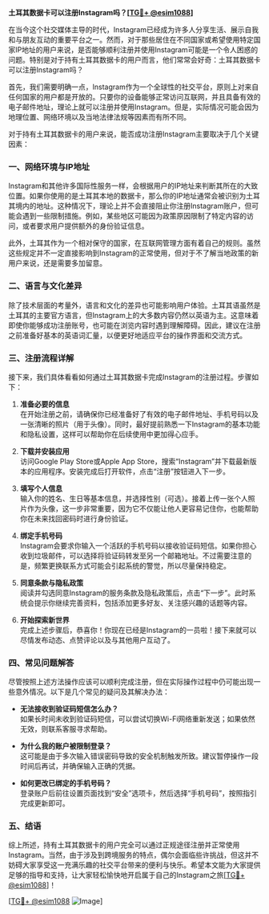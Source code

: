 **土耳其数据卡可以注册Instagram吗？[[TG💪+ @esim1088](https://t.me/s/esim1088)]**

在当今这个社交媒体主导的时代，Instagram已经成为许多人分享生活、展示自我和与朋友互动的重要平台之一。然而，对于那些居住在不同国家或希望使用特定国家IP地址的用户来说，是否能够顺利注册并使用Instagram可能是一个令人困惑的问题。特别是对于持有土耳其数据卡的用户而言，他们常常会好奇：土耳其数据卡可以注册Instagram吗？

首先，我们需要明确一点，Instagram作为一个全球性的社交平台，原则上对来自任何国家的用户都是开放的。只要你的设备能够正常访问互联网，并且具备有效的电子邮件地址，理论上就可以注册并使用Instagram。但是，实际情况可能会因为地理位置、网络环境以及当地法律法规等因素而有所不同。

对于持有土耳其数据卡的用户来说，能否成功注册Instagram主要取决于几个关键因素：

### 一、网络环境与IP地址

Instagram和其他许多国际性服务一样，会根据用户的IP地址来判断其所在的大致位置。如果你使用的是土耳其本地的数据卡，那么你的IP地址通常会被识别为土耳其境内的地址。这种情况下，理论上并不会直接阻止你注册Instagram账户，但可能会遇到一些限制措施。例如，某些地区可能因为政策原因限制了特定内容的访问，或者要求用户提供额外的身份验证信息。

此外，土耳其作为一个相对保守的国家，在互联网管理方面有着自己的规则。虽然这些规定并不一定直接影响到Instagram的正常使用，但对于不了解当地政策的新用户来说，还是需要多加留意。

### 二、语言与文化差异

除了技术层面的考量外，语言和文化的差异也可能影响用户体验。土耳其语虽然是土耳其的主要官方语言，但Instagram上的大多数内容仍然以英语为主。这意味着即使你能够成功注册账号，也可能在浏览内容时遇到理解障碍。因此，建议在注册之前准备好基本的英语词汇量，以便更好地适应平台的操作界面和交流方式。

### 三、注册流程详解

接下来，我们具体看看如何通过土耳其数据卡完成Instagram的注册过程。步骤如下：

1. **准备必要的信息**  
   在开始注册之前，请确保你已经准备好了有效的电子邮件地址、手机号码以及一张清晰的照片（用于头像）。同时，最好提前熟悉一下Instagram的基本功能和隐私设置，这样可以帮助你在后续使用中更加得心应手。

2. **下载并安装应用**  
   访问Google Play Store或Apple App Store，搜索“Instagram”并下载最新版本的应用程序。安装完成后打开软件，点击“注册”按钮进入下一步。

3. **填写个人信息**  
   输入你的姓名、生日等基本信息，并选择性别（可选）。接着上传一张个人照片作为头像，这一步非常重要，因为它不仅能让他人更容易记住你，也能帮助你在未来找回密码时进行身份验证。

4. **绑定手机号码**  
   Instagram会要求你输入一个活跃的手机号码以接收验证码短信。如果你担心收到垃圾邮件，可以选择将验证码转发至另一个邮箱地址。不过需要注意的是，频繁更换联系方式可能会引起系统的警觉，所以尽量保持稳定。

5. **同意条款与隐私政策**  
   阅读并勾选同意Instagram的服务条款及隐私政策后，点击“下一步”。此时系统会提示你继续完善资料，包括添加更多好友、关注感兴趣的话题等内容。

6. **开始探索新世界**  
   完成上述步骤后，恭喜你！你现在已经是Instagram的一员啦！接下来就可以尽情发布动态、点赞评论以及与其他用户互动了。

### 四、常见问题解答

尽管按照上述方法操作应该可以顺利完成注册，但在实际操作过程中仍可能出现一些意外情况。以下是几个常见的疑问及其解决办法：

- **无法接收到验证码短信怎么办？**  
  如果长时间未收到验证码短信，可以尝试切换Wi-Fi网络重新发送；如果依然无效，则联系客服寻求帮助。

- **为什么我的账户被限制登录？**  
  这可能是由于多次输入错误密码导致的安全机制触发所致。建议暂停操作一段时间后再试，并确保输入正确的凭据。

- **如何更改已绑定的手机号码？**  
  登录账户后前往设置页面找到“安全”选项卡，然后选择“手机号码”，按照指引完成更新即可。

### 五、结语

综上所述，持有土耳其数据卡的用户完全可以通过正规途径注册并正常使用Instagram。当然，由于涉及到跨境服务的特点，偶尔会面临些许挑战，但这并不妨碍大家享受这一充满乐趣的社交平台带来的便利与快乐。希望本文能为大家提供足够的指导和支持，让大家轻松愉快地开启属于自己的Instagram之旅[[TG💪+ @esim1088](https://t.me/s/esim1088)]！

[[TG💪+ @esim1088](https://t.me/s/esim1088) ![Image](https://i.postimg.cc/4NQfJmqS/Snipaste-2025-05-13-00-14-12.png)]